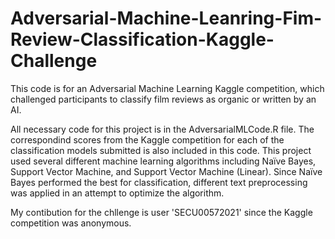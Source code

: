 # Adversarial-Machine-Leanring-Fim-Review-Classification-Kaggle-Challenge

This code is for an Adversarial Machine Learning Kaggle competition, which challenged participants to classify film reviews as organic or written by an AI. 

All necessary code for this project is in the AdversarialMLCode.R file. The correspondind scores from the Kaggle competition for each of the classification models submitted is also included in this code. This project used several different machine learning algorithms including Naïve Bayes, Support Vector Machine, and Support Vector Machine (Linear). Since Naïve Bayes performed the best for classification, different text preprocessing was applied in an attempt to optimize the algorithm. 

My contibution for the chllenge is user 'SECU00572021' since the Kaggle competition was anonymous.
